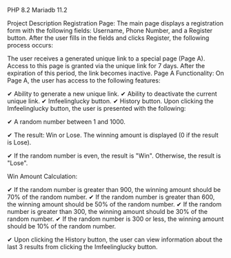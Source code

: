 PHP 8.2
Mariadb 11.2

Project Description
Registration Page:
The main page displays a registration form with the following fields: Username, Phone Number, and a Register button. After the user fills in the fields and clicks Register, the following process occurs:

The user receives a generated unique link to a special page (Page A).
Access to this page is granted via the unique link for 7 days. After the expiration of this period, the link becomes inactive.
Page A Functionality:
On Page A, the user has access to the following features:

✔ Ability to generate a new unique link.
✔ Ability to deactivate the current unique link.
✔ Imfeelinglucky button.
✔ History button.
Upon clicking the Imfeelinglucky button, the user is presented with the following:

✔ A random number between 1 and 1000.

✔ The result: Win or Lose. The winning amount is displayed (0 if the result is Lose).

✔ If the random number is even, the result is "Win". Otherwise, the result is "Lose".

Win Amount Calculation:

✔ If the random number is greater than 900, the winning amount should be 70% of the random number.
✔ If the random number is greater than 600, the winning amount should be 50% of the random number.
✔ If the random number is greater than 300, the winning amount should be 30% of the random number.
✔ If the random number is 300 or less, the winning amount should be 10% of the random number.


✔ Upon clicking the History button, the user can view information about the last 3 results from clicking the Imfeelinglucky button.
